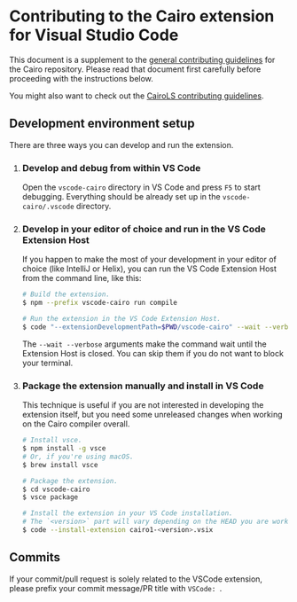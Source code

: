 # Contributing to the Cairo extension for Visual Studio Code

This document is a supplement to the [general contributing guidelines](../docs/CONTRIBUTING.md) for
the Cairo repository.
Please read that document first carefully before proceeding with the instructions below.

You might also want to check out
the [CairoLS contributing guidelines](../crates/cairo-lang-language-server/CONTRIBUTING.md).

## Development environment setup

There are three ways you can develop and run the extension.

1. ### Develop and debug from within VS Code

   Open the `vscode-cairo` directory in VS Code and press `F5` to start debugging.
   Everything should be already set up in the `vscode-cairo/.vscode` directory.

2. ### Develop in your editor of choice and run in the VS Code Extension Host

   If you happen to make the most of your development in your editor of choice (like IntelliJ or
   Helix), you can run the VS Code Extension Host from the command line, like this:

   ```sh
   # Build the extension.
   $ npm --prefix vscode-cairo run compile

   # Run the extension in the VS Code Extension Host.
   $ code "--extensionDevelopmentPath=$PWD/vscode-cairo" --wait --verbose
   ```

   The `--wait --verbose` arguments make the command wait until the Extension Host is closed.
   You can skip them if you do not want to block your terminal.

3. ### Package the extension manually and install in VS Code

   This technique is useful if you are not interested in developing the extension itself,
   but you need some unreleased changes when working on the Cairo compiler overall.

   ```sh
   # Install vsce.
   $ npm install -g vsce
   # Or, if you're using macOS.
   $ brew install vsce

   # Package the extension.
   $ cd vscode-cairo
   $ vsce package

   # Install the extension in your VS Code installation.
   # The `<version>` part will vary depending on the HEAD you are working on.
   $ code --install-extension cairo1-<version>.vsix
   ```

## Commits

If your commit/pull request is solely related to the VSCode extension, please prefix your commit
message/PR title with `VSCode: `.
